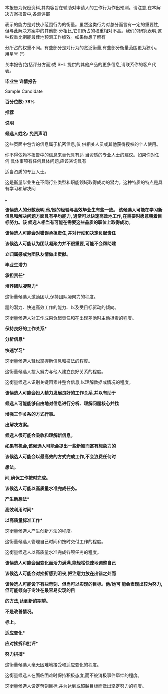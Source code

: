 本报告为保密资料,其内容旨在辅助对申请人的工作行为作出预测。请注意,在本解决方案报告中,各测评部

表示的能力是对狭小范围行为的衡量。虽然这类行为对总分而言有一定的重要性,但与此解决方案中的其他部 分相比,它们所占的权重相对不高。我们的研究表明,这种权重比例能最佳地预测工作绩效。如果你想了解有

分所占的权重不同。有些部分是对行为的宽泛衡量,有些部分衡量范围更为狭小。用星号 (\*)

关本报告(包括评分方面)或 SHL 提供的其他产品的更多信息,请联系你的客户代表。

**毕业生 详情报告**

Sample Candidate

**百分位数: 78%**

**推荐**

**说明**

**候选人姓名: 免责声明**

这些页面中包含的信息属于机密信息,仅 供相关人员或其他获得授权的个人使用。

你不得依赖本报告中的信息来替代具有适 当资质的专业人士的建议。如果你对任何 具体事项有任何具体问题,应该咨询具有

适当资质的专业人士。

这是衡量毕业生在不同行业类型和职能领域取得成功的潜力。这种特质的特点是具有学习和解决问

**。**

**该候选人的分数表明,他/她的经验与高效毕业生有些一致。 该候选人可能在学习新信息和解决问题方面具有平均能力, 通常可以快速高效地工作,在需要时愿意朝着目标努力。该 候选人相当有可能在需要这些品质的职位上取得成功。**

**该候选人可能会对错误承担责任,并对行动和决定负起责任**

**该候选人可能认为团队凝聚力并不很重要,可能不会帮助建**

**立归属感或为团队友情做出贡献。**

**毕业生潜力**

**承担责任\***

**培养团队凝聚力\***

这衡量候选人激励团队,保持团队凝聚力的程度。

题的潜力、快速高效工作的能力、以及受目标驱动的倾向。

这衡量候选人对工作成果负起责任和在出现差池时主动担责的程度。

**保持良好的工作关系\***

**分析信息\***

**快速学习\***

这衡量候选人轻松掌握新信息和技法的程度。

这衡量候选人投入努力与他人建立良好关系的程度。

这衡量候选人识别关键因素并整合信息,以理解数据或情况的程度。

**该候选人可能会投入精力发展良好的工作关系,并以有助于**

**候选人可能能够自由地对信息进行分析、理解问题核心并找**

**增强工作关系的方式行事。**

**出解决方案。**

**候选人很可能会吸收和理解新信息。**

**如果有机会,该候选人可能会提出一些新颖而富有想象力的**

**该候选人可能会以最高效的方式完成工作,不会浪费任何时**

**想法。**

**间,确保工作按时完成。**

**该候选人可能以高质量水准完成任务。**

**产生新想法\***

**高效利用时间\***

**以高质量标准工作\***

这衡量候选人产生创新方法的程度。

这衡量候选人管理自己时间和按时交付工作的程度。

这衡量候选人以高质量水准完成各项任务的程度。

**该候选人可能会因变化而活力满满,能轻松快速地调整自己**

**该候选人可能会对挫折感到沮丧,把注意力放在出错之处而**

**该候选人可能设下有些苛刻、但尚可以实现的目标。他/她可 能会表现出较为努力,但可能倾向于专注在最容易实现的目**

**的方法,达到新的期望。**

**不是改善情况。**

**标上。**

**适应变化\***

**应对挫折和批评\***

**努力拼搏\***

这衡量候选人毫无困难地接受和适应变化的程度。

这衡量候选人在面临困难时保持积极态度,而不被消极事件牵绊的程度。

这衡量候选人设定苛刻目标,并为达到或超越目标而做出坚定努力的程度。